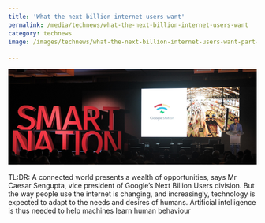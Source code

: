 ```yaml
---
title: 'What the next billion internet users want'
permalink: /media/technews/what-the-next-billion-internet-users-want
category: technews
image: /images/technews/what-the-next-billion-internet-users-want-part-1.png

---
```



![What the next billion internet users want](/images/technews/what-the-next-billion-internet-users-want.png)

TL:DR: A connected world presents a wealth of opportunities, says Mr Caesar Sengupta, vice president of Google’s Next Billion Users division. But the way people use the internet is changing, and increasingly, technology is expected to adapt to the needs and desires of humans. Artificial intelligence is thus needed to help machines learn human behaviour

